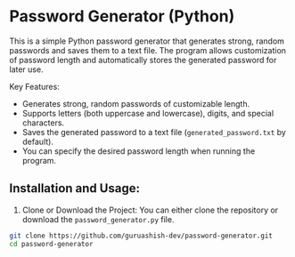 # Password Generator (Python)

This is a simple Python password generator that generates strong, random passwords and saves them to a text file. The program allows customization of password length and automatically stores the generated password for later use.

Key Features:
- Generates strong, random passwords of customizable length.
- Supports letters (both uppercase and lowercase), digits, and special characters.
- Saves the generated password to a text file (`generated_password.txt` by default).
- You can specify the desired password length when running the program.

## Installation and Usage:
1. Clone or Download the Project:
You can either clone the repository or download the `password_generator.py` file.

```bash
git clone https://github.com/guruashish-dev/password-generator.git
cd password-generator
